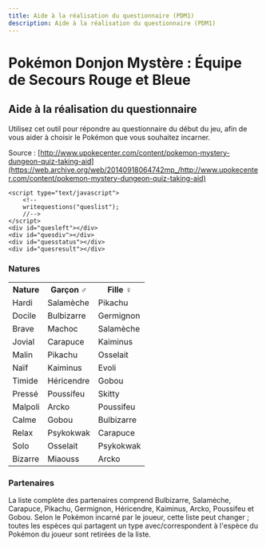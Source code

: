 ```yaml
---
title: Aide à la réalisation du questionnaire (PDM1)
description: Aide à la réalisation du questionnaire (PDM1)
---
```

# Pokémon Donjon Mystère : Équipe de Secours Rouge et Bleue
## Aide à la réalisation du questionnaire

Utilisez cet outil pour répondre au questionnaire du début du jeu, afin de vous aider à choisir le Pokémon que vous souhaitez incarner.

Source : [http://www.upokecenter.com/content/pokemon-mystery-dungeon-quiz-taking-aid](https://web.archive.org/web/20140918064742mp_/http://www.upokecenter.com/content/pokemon-mystery-dungeon-quiz-taking-aid)

<script type="text/javascript" src="/assets/js/tools/PMD1/quiz.js">
</script>
<script type="text/javascript" src="/assets/js/tools/PMD1/areas-fr.js">
</script>
<script type="text/javascript">
    <!--
    let loc=self.location.href
    if(loc.charAt(loc.length-1)=="/"){
     self.location.replace(loc.substr(0,loc.length-1))
    }
    
    let qflags=[]
    let natures=[]
    let quesleft=8
    
    let genderpokemon=
    "04001900010098004200040007009E00"+
    "190068009E0085009B001B0118014501"+
    "150118011B0101003600070068003600"+
    "34001501"
    
    function c2c(s,c){
     return parseInt(s.substr(c<<1,2),16)
    }
    function c2w(s,c){
     return c2c(s,c<<1)|(c2c(s,(c<<1)+1)<<8)
    }
    
    for(let i=0;i<56;i++){
     qflags[i]=0
    }
    for(let i=0;i<13;i++){
     natures[i]=0
    }
    
    function radio(name,id,value,label){
     return "<input type=\"radio\" name=\""+name+"\" id=\""+id+"\" value=\""+value+"\" "
           +" onclick=\"radiocheck(this)\" />"
           +"<label for=\""+id+"\">"+label+"</label>"
    }
    
    function option(x){
     return parseInt(x[x.selectedIndex].value)
    }
    
    function questionlist(){
     let ret="<xmp>"
     for(let i=0;i<questions.length;i++){
      let group=parseInt(quesgroups.charAt(i),16)
      let ques=questions[i]
      ret+="<p>"+ques[0]+" [Group "+group+"]</p><ul>\r\n"
      for(let k=0;k<ques.length-2;k++){
       ret+="<li>"+ques[k+2]
       ret+=" ("
       let comma=0
       for(let j=0;j<13;j++){
        if(answers[ques[1]+k][j]){
         if(comma)ret+=" ; "
         ret+=naturenames[j]+" : "+answers[ques[1]+k][j];
         comma=1
        }
       }
       ret+=")</li>\r\n"
      }
      ret+="</ul>\r\n"
     }
     ret+="</xmp>"
     document.write(ret)
    }
    
    function loadquestion(q,dst,qname){
     let o=document.getElementById(dst)
     let oLeft=document.getElementById("quesleft")
     let ques=questions[q]
     let answer=ques[1]
     let ret="<p>"+ques[0]+"</p>\r\n"
     ret+="<table><tr><th>Réponses</th><th>Changements de score</th>";
     ret+="</tr>"
     for(let i=2;i<ques.length;i++){
      ret+="<tr><td>"
      ret+=radio(qname,qname+""+(i-2),i-2,ques[i])+"\r\n"
      ret+="</td><td>"
      let comma=0
      for(let j=0;j<13;j++){
       if(answers[answer][j]){
        if(comma)ret+=" ; "
        ret+=naturenames[j]+" : "+answers[answer][j];
        comma=1
       }
      }
      ret+="</td></tr>"
      answer++
     }
     ret+="</table>"
     o.innerHTML=ret
     oLeft.innerHTML="<p><b>Questions restantes : "+quesleft+"</b></p>"
    }
    
    function sortfunc(a,b){
     if(a[0]==b[0])return 0
     return (a[0]<b[0])?-1:1
    }
    
    function writequestions(name){
     let sorted=[]
     for(let i=0;i<questions.length;i++){
      let question=questions[i][0].replace(/<.*?>/g,"")
      if(question.length>80){
       question=question.substr(0,80)+"..."
      }
      sorted[i]=[question,i]
     }
     sorted=sorted.sort(sortfunc)
     document.write("<select name=\""+name+"\" onchange=\"loadques(this.form)\">\r\n")
     document.write("<option value=\"-1\">Sélectionnez une question.</option>\r\n");
     for(let i=0;i<questions.length;i++){
      document.write("<option value=\""+sorted[i][1]+"\">"
        +sorted[i][0]+"</option>\r\n");
     }
     document.write("</select>\r\n")
    }
    
    function radiocheck(rad){
     let val=parseInt(rad.value)
     let o=document.getElementById("quesdiv")
     let oLeft=document.getElementById("quesleft")
     let oStatus=document.getElementById("quesstatus")
     let oResult=document.getElementById("quesresult")
     let q=option(rad.form.queslist)
     let answer=questions[q][1]+val
     let ans=answers[answer]
     let maxnature=-1
     let maxholders=[]
     let bestnature
     if(quesleft<=0){
      return
     }
     if(answer!=22){
      quesleft=quesleft-1
     }
     let result="<ul>";
     for(let i=0;i<13;i++){
      natures[i]+=ans[i]
      result+="<li>"+naturenames[i]+" : "+natures[i]+"</li>"
      maxnature=Math.max(maxnature,natures[i])
     }
     result+="</ul>"
     o.innerHTML=""
     oLeft.innerHTML="<p><b>Questions restantes : "+quesleft+"</b></p>"
     oStatus.innerHTML=result
     if(quesleft==0){
      for(let i=0;i<13;i++){
       if(natures[i]==maxnature){
        maxholders[maxholders.length]=i
       }
      }
      bestnature=maxholders[Math.floor(Math.random()*maxholders.length)]
      let boypokemon=pokemon[c2w(genderpokemon,(bestnature<<1))]
      let girlpokemon=pokemon[c2w(genderpokemon,(bestnature<<1)+1)]
      oResult.innerHTML="<p>"+naturetext[bestnature]+"</p><ul>"
       +"<li>Garçon : ... le Pokémon "+boypokemon+"!</li>"
       +"<li>Fille : ... le Pokémon "+girlpokemon+"!</li>"
       +"</ul>";
     }
    }
    
    function loadques(form){
     let q=option(form.queslist)
     if(q>=0){
      loadquestion(q,"quesdiv","question")
     }
    }
    
    //-->
</script>
    <script type="text/javascript">
        <!--
        writequestions("queslist");
        //-->
    </script>
    <div id="quesleft"></div>
    <div id="quesdiv"></div>
    <div id="quesstatus"></div>
    <div id="quesresult"></div>

### Natures
<table>
    <tr>
        <th>Nature</th>
        <th>Garçon ♂</th>
        <th>Fille ♀</th>
    </tr>
    <tr>
        <td>Hardi</td>
        <td>Salamèche</td>
        <td>Pikachu</td>
    </tr>
    <tr>
        <td>Docile</td>
        <td>Bulbizarre</td>
        <td>Germignon</td>
    </tr>
    <tr>
        <td>Brave</td>
        <td>Machoc</td>
        <td>Salamèche</td>
    </tr>
    <tr>
        <td>Jovial</td>
        <td>Carapuce</td>
        <td>Kaiminus</td>
    </tr>
    <tr>
        <td>Malin</td>
        <td>Pikachu</td>
        <td>Osselait</td>
    </tr>
    <tr>
        <td>Naïf</td>
        <td>Kaiminus</td>
        <td>Evoli</td>
    </tr>
    <tr>
        <td>Timide</td>
        <td>Héricendre</td>
        <td>Gobou</td>
    </tr>
    <tr>
        <td>Pressé</td>
        <td>Poussifeu</td>
        <td>Skitty</td>
    </tr>
    <tr>
        <td>Malpoli</td>
        <td>Arcko</td>
        <td>Poussifeu</td>
    </tr>
    <tr>
        <td>Calme</td>
        <td>Gobou</td>
        <td>Bulbizarre</td>
    </tr>
    <tr>
        <td>Relax</td>
        <td>Psykokwak</td>
        <td>Carapuce</td>
    </tr>
    <tr>
        <td>Solo</td>
        <td>Osselait</td>
        <td>Psykokwak</td>
    </tr>
    <tr>
        <td>Bizarre</td>
        <td>Miaouss</td>
        <td>Arcko</td>
    </tr>
</table>
<h3>Partenaires</h3>
<p>La liste complète des partenaires comprend Bulbizarre, Salamèche, Carapuce, Pikachu, Germignon, Héricendre, Kaiminus, Arcko, Poussifeu et Gobou. Selon le Pokémon incarné par le joueur, cette liste peut changer ; toutes les espèces qui partagent un type avec/correspondent à l'espèce du Pokémon du joueur sont retirées de la liste.</p>
